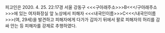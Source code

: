 피고인은 2020. 4. 25. 22:17경 서울 강동구 <<<구아래주소>>>B<<</구아래주소>>>에 있는 여자화장실 앞 노상에서 피해자 <<<내국인이름>>>C<<</내국인이름>>>(여, 29세)을 발견하고 피해자에게 다가가 갑자기 뒤에서 팔로 피해자의 허리를 감싸 안는 등 피해자를 강제로 추행하였다.